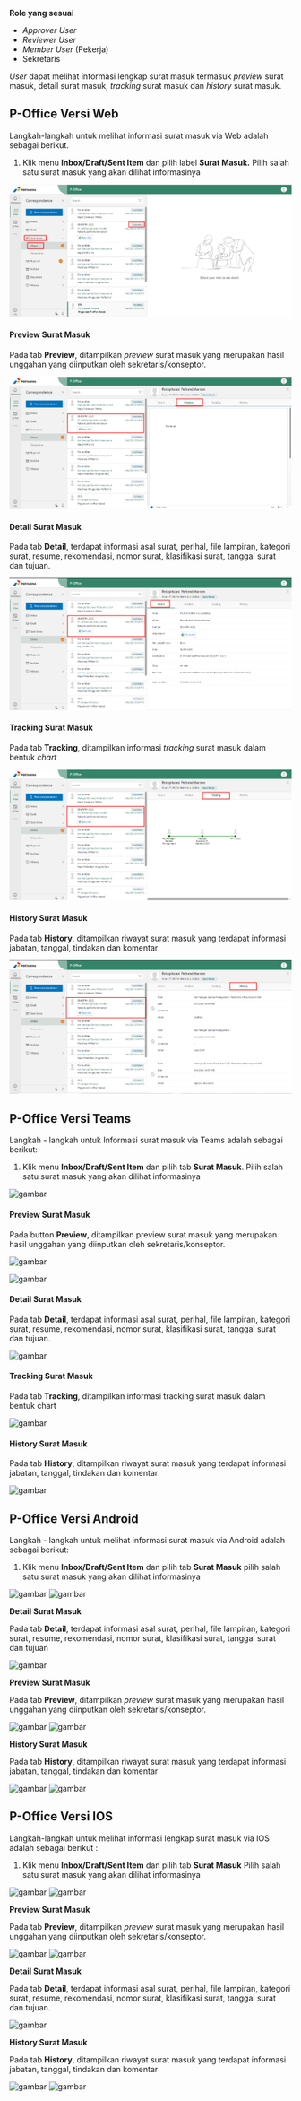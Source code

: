 **Role yang sesuai**

- *Approver User*
- *Reviewer User*
- *Member User* (Pekerja)
- Sekretaris

_User_ dapat melihat informasi lengkap surat masuk termasuk _preview_ surat masuk, detail surat masuk, _tracking_ surat masuk dan _history_ surat masuk. 

## **P-Office Versi Web**

Langkah-langkah untuk melihat informasi surat masuk via Web adalah sebagai berikut.

1.    Klik menu **Inbox/Draft/Sent Item** dan pilih label **Surat Masuk.** Pilih salah satu surat masuk yang akan dilihat informasinya

![gambar](SuratMasuk/SM_Web/02SM08.png)


####   **Preview Surat Masuk**

Pada tab **Preview**, ditampilkan _preview_ surat masuk yang merupakan hasil unggahan yang diinputkan oleh sekretaris/konseptor.

![gambar](SuratMasuk/SM_Web/02SM09.png)

####   **Detail Surat Masuk**

Pada tab **Detail**, terdapat informasi asal surat, perihal, file lampiran, kategori surat, resume, rekomendasi, nomor surat, klasifikasi surat, tanggal surat dan tujuan.

![gambar](SuratMasuk/SM_Web/02SM10.png)

####   **Tracking Surat Masuk**

Pada tab **Tracking**, ditampilkan informasi _tracking_ surat masuk dalam bentuk _chart_

![gambar](SuratMasuk/SM_Web/02SM11.png)

####   **History Surat Masuk**

Pada tab **History**, ditampilkan riwayat surat masuk yang terdapat informasi jabatan, tanggal, tindakan dan komentar

![gambar](SuratMasuk/SM_Web/02SM12.png)



## **P-Office Versi Teams**

Langkah - langkah untuk Informasi surat masuk via Teams adalah sebagai berikut:

1. Klik menu **Inbox/Draft/Sent Item** dan pilih tab **Surat Masuk**. Pilih salah satu surat masuk yang akan dilihat informasinya

![gambar](SuratMasuk/SM_Teams/SM10.png)

####   **Preview Surat Masuk**

Pada button **Preview**, ditampilkan preview surat masuk yang merupakan hasil unggahan yang diinputkan oleh sekretaris/konseptor.

![gambar](SuratMasuk/SM_Teams/SM11.png)

![gambar](SuratMasuk/SM_Teams/SM12.png)

####   **Detail Surat Masuk**

Pada tab **Detail**, terdapat informasi asal surat, perihal, file lampiran, kategori surat, resume, rekomendasi, nomor surat, klasifikasi surat, tanggal surat dan tujuan.

![gambar](SuratMasuk/SM_Teams/SM13.png)

####   **Tracking Surat Masuk**

Pada tab **Tracking**, ditampilkan informasi tracking surat masuk dalam bentuk chart

![gambar](SuratMasuk/SM_Teams/SM14.png)

####   **History Surat Masuk**

Pada tab **History**, ditampilkan riwayat surat masuk yang terdapat informasi jabatan, tanggal, tindakan dan komentar

![gambar](SuratMasuk/SM_Teams/SM15.png)


## **P-Office Versi Android**

Langkah - langkah untuk melihat informasi surat masuk via Android adalah sebagai berikut:

1. Klik menu **Inbox/Draft/Sent Item** dan pilih tab **Surat Masuk** pilih salah satu surat masuk yang akan dilihat informasinya

![gambar](SuratMasuk/SM_Android/InfoSM/A01.jpg) ![gambar](SuratMasuk/SM_Android/InfoSM/A02.jpg)

**Detail Surat Masuk**

Pada tab **Detail**, terdapat informasi asal surat, perihal, file lampiran, kategori surat, resume, rekomendasi, nomor surat, klasifikasi surat, tanggal surat dan tujuan

![gambar](SuratMasuk/SM_Android/InfoSM/D01.jpg)

**Preview Surat Masuk**

Pada tab **Preview**, ditampilkan _preview_ surat masuk yang merupakan hasil unggahan yang diinputkan oleh sekretaris/konseptor.

![gambar](SuratMasuk/SM_Android/InfoSM/P01.jpg) ![gambar](SuratMasuk/SM_Android/InfoSM/P02.jpg)

**History Surat Masuk**

Pada tab **History**, ditampilkan riwayat surat masuk yang terdapat informasi jabatan, tanggal, tindakan dan komentar

![gambar](SuratMasuk/SM_Android/InfoSM/H01.jpg) ![gambar](SuratMasuk/SM_Android/InfoSM/H02.jpg)


## **P-Office Versi IOS**

Langkah-langkah untuk melihat informasi lengkap surat masuk via IOS adalah sebagai berikut :

1.	Klik menu **Inbox/Draft/Sent Item** dan pilih tab **Surat Masuk** Pilih salah satu surat masuk yang akan dilihat informasinya

![gambar](SuratMasuk/SM_IOS/SM-13.png) ![gambar](SuratMasuk/SM_IOS/SM-14.png)

**Preview Surat Masuk**

Pada tab **Preview**, ditampilkan _preview_ surat masuk yang merupakan hasil unggahan yang diinputkan oleh sekretaris/konseptor.

![gambar](SuratMasuk/SM_IOS/SM-15.png) ![gambar](SuratMasuk/SM_IOS/SM-16.png)

**Detail Surat Masuk**

Pada tab **Detail**, terdapat informasi asal surat, perihal, file lampiran, kategori surat, resume, rekomendasi, nomor surat, klasifikasi surat, tanggal surat dan tujuan.

![gambar](SuratMasuk/SM_IOS/SM-17.png)

**History Surat Masuk**

Pada tab **History**, ditampilkan riwayat surat masuk yang terdapat informasi jabatan, tanggal, tindakan dan komentar

![gambar](SuratMasuk/SM_IOS/SM-19.png) ![gambar](SuratMasuk/SM_IOS/SM-20.png)
